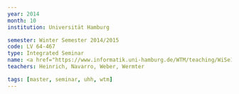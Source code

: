 ```yaml
---
year: 2014
month: 10
institution: Universität Hamburg

semester: Winter Semester 2014/2015
code: LV 64-467
type: Integrated Seminar
name: <a href="https://www.informatik.uni-hamburg.de/WTM/teaching/WiSe14_HumanRobotInteraction_Pj.shtml" title="Details">Human-Robot Interaction</a>
teachers: Heinrich, Navarro, Weber, Wermter

tags: [master, seminar, uhh, wtm]
---
```

